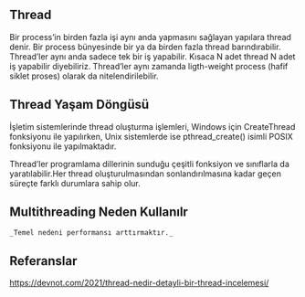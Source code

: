
## Thread

Bir process’in birden fazla işi aynı anda yapmasını sağlayan yapılara thread denir. Bir process bünyesinde bir ya da birden fazla thread barındırabilir. Thread’ler aynı anda sadece tek bir iş yapabilir. Kısaca N adet thread N adet iş yapabilir diyebiliriz. Thread’ler aynı zamanda ligth-weight process (hafif siklet proses) olarak da nitelendirilebilir.    

## Thread Yaşam Döngüsü

İşletim sistemlerinde thread oluşturma işlemleri, Windows için CreateThread fonksiyonu ile yapılırken, Unix sistemlerde ise pthread_create() isimli POSIX fonksiyonu ile yapılmaktadır.

Thread’ler programlama dillerinin sunduğu çeşitli fonksiyon ve sınıflarla da yaratılabilir.Her thread oluşturulmasından sonlandırılmasına kadar geçen süreçte farklı durumlara sahip olur.

## Multithreading Neden Kullanılr 


```
_Temel nedeni performansı arttırmaktır._

```















## Referanslar
https://devnot.com/2021/thread-nedir-detayli-bir-thread-incelemesi/


